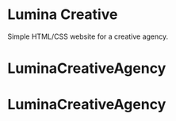 # Lumina Creative

Simple HTML/CSS website for a creative agency.
# LuminaCreativeAgency
# LuminaCreativeAgency

